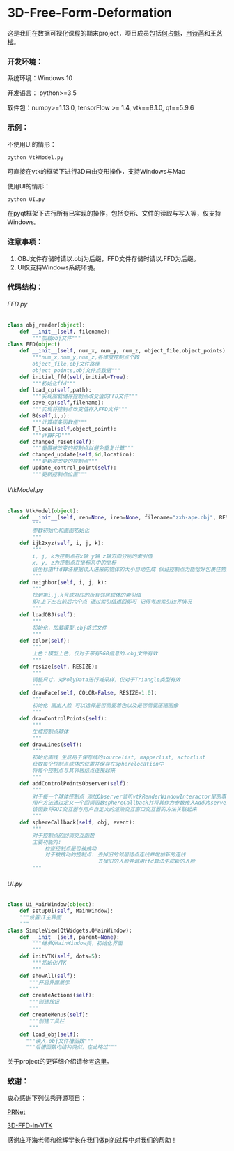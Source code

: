 # 3D-Free-Form-Deformation

这是我们在数据可视化课程的期末project，项目成员包括[何占魁](https://github.com/AaronHeee)，[冉诗菡](https://github.com/Rshcaroline)和[王艺楷](https://github.com/Wang-Yikai)。

### 开发环境：

系统环境：Windows 10

开发语言： python>=3.5

软件包：numpy>=1.13.0, tensorFlow >= 1.4, vtk==8.1.0, qt==5.9.6 

### 示例：

不使用UI的情形：

```python
python VtkModel.py
```

可直接在vtk的框架下进行3D自由变形操作，支持Windows与Mac

使用UI的情形：

```
python UI.py
```

在pyqt框架下进行所有已实现的操作，包括变形、文件的读取与写入等，仅支持Windows。

### 注意事项：

1. OBJ文件存储时请以.obj为后缀，FFD文件存储时请以.FFD为后缀。
2. UI仅支持Windows系统环境。

### 代码结构：

###### FFD.py

```python
class obj_reader(object):
    def __init__(self, filename):
        """加载obj文件"""
class FFD(object)
    def __init__(self, num_x, num_y, num_z, object_file,object_points):
        """num_x,num_y,num_z,各维度控制点个数
        object_file,obj文件路径
        object_points,obj文件点数据"""
    def initial_ffd(self,initial=True):
        """初始化ffd"""
    def load_cp(self,path):
        """实现加载储存控制点改变值的FFD文件"""
    def save_cp(self,filename):
        """实现将控制点改变值存入FFD文件"""
    def B(self,i,u):
        """计算样条函数值"""
    def T_local(self,object_point):
        """计算FFD"""
    def changed_reset(self):
        """重置被改变的控制点以避免重复计算"""
    def changed_update(self,id,location):
        """更新被改变的控制点"""
    def update_control_point(self):
        """更新控制点位置"""
```

###### VtkModel.py

```python
class VtkModel(object):
    def __init__(self, ren=None, iren=None, filename="zxh-ape.obj", RESIZE = 1, COLOR = True, RADISU = 0.01, xl = 4, yl = 4, zl = 4):
        """
        参数初始化和画图初始化
        """
    def ijk2xyz(self, i, j, k):
        """
        i, j, k为控制点在x轴 y轴 z轴方向分别的索引值
        x, y, z为控制点在坐标系中的坐标
        该坐标由ffd算法根据读入进来的物体的大小自动生成 保证控制点为能恰好包裹住物体的长方体
        """
    def neighbor(self, i, j, k):
        """
        找到第i,j,k号球对应的所有邻居球体的索引值
        即:上下左右前后六个点 通过索引值返回即可 记得考虑索引边界情况
        """
    def loadOBJ(self):
        """
        初始化，加载模型.obj格式文件
        """
    def color(self):
        """
        上色：模型上色，仅对于带有RGB信息的.obj文件有效
        """
    def resize(self, RESIZE):
        """
        调整尺寸，对PolyData进行减采样，仅对于Triangle类型有效
        """
    def drawFace(self, COLOR=False, RESIZE=1.0):
        """
        初始化 画出人脸 可以选择是否需要着色以及是否需要压缩图像
        """
    def drawControlPoints(self):
        """
        生成控制点球体
        """
    def drawLines(self):
        """
        初始化画线 生成用于保存线的sourcelist, mapperlist, actorlist
        获取每个控制点球体的位置并保存在spherelocation中
        将每个控制点与其邻居结点连接起来
        """
    def addControlPointsObserver(self):
        """
        对于每一个球体控制点 添加Observer监听vtkRenderWindowInteractor里的事件
        用户方法通过定义一个回调函数sphereCallback并将其作为参数传入AddObserver来定义
        该函数将GUI交互器与用户自定义的渲染交互窗口交互器的方法关联起来
        """ 
    def sphereCallback(self, obj, event):
        """
        对于控制点的回调交互函数
        主要功能为: 
        	检查控制点是否被拽动
        	对于被拽动的控制点: 去掉旧的邻居结点连线并增加新的连线
        					 去掉旧的人脸并调用ffd算法生成新的人脸
        """
```

###### UI.py

```python
class Ui_MainWindow(object):
    def setupUi(self, MainWindow):
	"""设置UI主界面
	"""
class SimpleView(QtWidgets.QMainWindow):
    def __init__(self, parent=None):
        """继承QMainWindow类，初始化界面
        """
    def initVTK(self, dots=5):
        """初始化VTK
        """
    def showAll(self):
	   """开启界面展示
	   """
    def createActions(self):
       """创建按钮
       """
    def createMenus(self):
       """创建工具栏
       """
    def load_obj(self):
	  """读入.obj文件槽函数"""
	  """后槽函数均结构类似，在此略过"""
```

关于project的更详细介绍请参考[这里](https://github.com/Wang-Yikai/3D-Free-Form-Deformation/blob/master/report/report.md)。

### 致谢：

衷心感谢下列优秀开源项目：

[PRNet](https://github.com/YadiraF/PRNet)

[3D-FFD-in-VTK](https://github.com/Anthony-Xu/3D-FFD-in-VTK)

感谢庄吓海老师和徐辉学长在我们做pj的过程中对我们的帮助！
